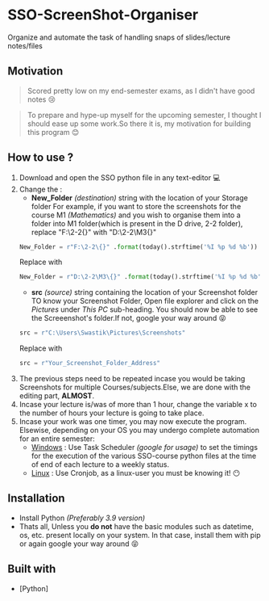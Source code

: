 # SSO-ScreenShot-Organiser
Organize and automate the task of handling snaps of slides/lecture notes/files

## Motivation
>Scored pretty low on my end-semester exams, as I didn't have good notes :cry:

>To prepare and hype-up myself for the upcoming semester, I thought I should ease up some work.So there it is, my motivation for building this program :blush:

## How to use ?
1. Download and open the SSO python file in any text-editor :computer:
2. Change the :
    - **New_Folder** *(destination)* string with the location of your Storage folder
    For example, if you want to store the screenshots for the course M1 *(Mathematics)* and you wish to organise them into a folder into M1 folder(which is present in the D drive, 2-2 folder), replace "F:\2-2\{}" with "D:\2-2\M3\{}"
    ```py
    New_Folder = r"F:\2-2\{}" .format(today().strftime('%I %p %d %b')) 
    ```
    Replace with
     ```py
    New_Folder = r"D:\2-2\M3\{}" .format(today().strftime('%I %p %d %b')) 
    ```
    - **src** *(source)* string containing the location of your Screenshot folder
    TO know your Screenshot Folder, Open file explorer and click on the *Pictures* under *This PC* sub-heading. You should now be able to see the Screeenshot's folder.If not, google your way around :stuck_out_tongue_closed_eyes:
    ```py 
    src = r"C:\Users\Swastik\Pictures\Screenshots"
    ```
    Replace with
    ```py 
    src = r"Your_Screenshot_Folder_Address"
    ``` 
3. The previous steps need to be repeated incase you would be taking Screenshots for multiple Courses/subjects.Else, we are done with the editing part, **ALMOST**.
4. Incase your lecture is/was of more than 1 hour, change the variable x to the number of hours your lecture is going to take place.
5. Incase your work was one timer, you may now execute the program. Elsewise, depending on your OS you may undergo complete automation for an entire semester:
    - [Windows](https://www.windowscentral.com/how-create-automated-task-using-task-scheduler-windows-10) : Use Task Scheduler *(google for usage)* to set the timings for the execution of the various SSO-course python files at the time of end of each lecture to a weekly status.
    - [Linux](https://code.tutsplus.com/tutorials/scheduling-tasks-with-cron-jobs--net-8800) : Use Cronjob, as a linux-user you must be knowing it! :no_mouth:

## Installation
- Install Python *(Preferably 3.9 version)*
- Thats all, Unless you **do not** have the basic modules such as datetime, os, etc. present locally on your system. In that case, install them with pip or again google your way around :stuck_out_tongue_closed_eyes: 

## Built with
- [Python] 
